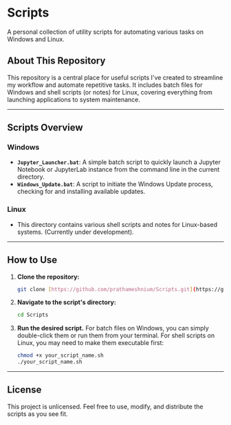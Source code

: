 # Scripts

A personal collection of utility scripts for automating various tasks on Windows and Linux.

## About This Repository

This repository is a central place for useful scripts I've created to streamline my workflow and automate repetitive tasks. It includes batch files for Windows and shell scripts (or notes) for Linux, covering everything from launching applications to system maintenance.

---

## Scripts Overview

### Windows

* **`Jupyter_Launcher.bat`**: A simple batch script to quickly launch a Jupyter Notebook or JupyterLab instance from the command line in the current directory.
* **`Windows_Update.bat`**: A script to initiate the Windows Update process, checking for and installing available updates.

### Linux

* This directory contains various shell scripts and notes for Linux-based systems. (Currently under development).

---

## How to Use

1.  **Clone the repository:**
    ```sh
    git clone [https://github.com/prathameshnium/Scripts.git](https://github.com/prathameshnium/Scripts.git)
    ```
2.  **Navigate to the script's directory:**
    ```sh
    cd Scripts
    ```
3.  **Run the desired script.** For batch files on Windows, you can simply double-click them or run them from your terminal. For shell scripts on Linux, you may need to make them executable first:
    ```sh
    chmod +x your_script_name.sh
    ./your_script_name.sh
    ```

---

## License

This project is unlicensed. Feel free to use, modify, and distribute the scripts as you see fit.
